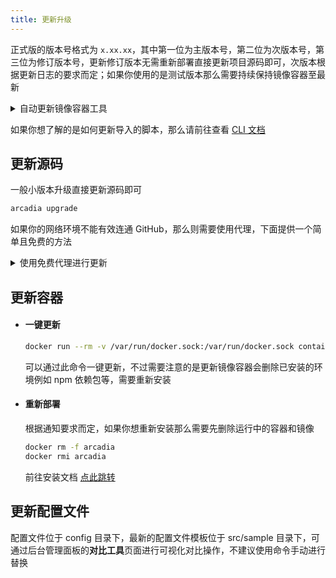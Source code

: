 ```yaml
---
title: 更新升级
---
```


正式版的版本号格式为 `x.xx.xx`，其中第一位为主版本号，第二位为次版本号，第三位为修订版本号，更新修订版本无需重新部署直接更新项目源码即可，次版本根据更新日志的要求而定；如果你使用的是测试版本那么需要持续保持镜像容器至最新

<details>

<summary>自动更新镜像容器工具</summary>

使用 [watchtower](https://github.com/containrrr/watchtower) 自动更新镜像容器

```
docker run -d \
--name watchtower \
--restart unless-stopped \
-v /var/run/docker.sock:/var/run/docker.sock \
containrrr/watchtower -c \
--schedule "0 0 */2 * * *"
```

最下边的 Cron 表达式是更新频率（秒、分、时、日、月、周），可自行定义  
该工具容器会自动更新正在使用的镜像并在更新后自动重启相关容器

</details>

如果你想了解的是如何更新导入的脚本，那么请前往查看 [CLI 文档](/docs/cli/update)

## 更新源码

一般小版本升级直接更新源码即可

```bash
arcadia upgrade
```

如果你的网络环境不能有效连通 GitHub，那么则需要使用代理，下面提供一个简单且免费的方法

<details>
<summary>使用免费代理进行更新</summary>

```bash title="将项目官方远程仓库地址替换为开源代理地址"
cd /arcadia/src
git remote set-url origin https://ghp.ci/https://github.com/SuperManito/Arcadia.git
cd /arcadia
```

之后就可以愉快的使用 `arcadia upgrade` 了

</details>

## 更新容器

- #### 一键更新

  ```bash
  docker run --rm -v /var/run/docker.sock:/var/run/docker.sock containrrr/watchtower -c --run-once arcadia
  ```

  可以通过此命令一键更新，不过需要注意的是更新镜像容器会删除已安装的环境例如 npm 依赖包等，需要重新安装

- #### 重新部署 

  根据通知要求而定，如果你想重新安装那么需要先删除运行中的容器和镜像

  ```bash
  docker rm -f arcadia
  docker rmi arcadia
  ```

  前往安装文档 [点此跳转](/docs/start/install)

## 更新配置文件

配置文件位于 config 目录下，最新的配置文件模板位于 src/sample 目录下，可通过后台管理面板的**对比工具**页面进行可视化对比操作，不建议使用命令手动进行替换
